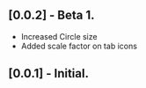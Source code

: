 ## [0.0.2] - Beta 1.
* Increased Circle size
* Added scale factor on tab icons


## [0.0.1] - Initial.
